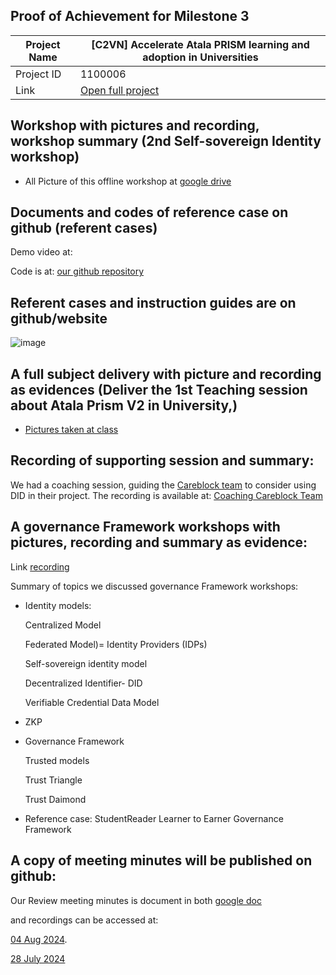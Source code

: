 ##  Proof of Achievement for Milestone 3
|  Project Name |[C2VN] Accelerate Atala PRISM learning and adoption in Universities|
| ------------ | ------------ |
| Project ID  | 1100006 |
|  Link  |  [Open full project](https://projectcatalyst.io/funds/11/cardano-open-ecosystem/c2vn-accelerate-atala-prism-learning-and-adoption-in-universities-8d47f) |


## Workshop with pictures and recording, workshop summary (2nd Self-sovereign Identity workshop)
- All Picture of this offline workshop at [google drive ](https://photos.app.goo.gl/oVYpGo3Znq5dPjQm7)

## Documents and codes of reference case on github (referent cases)
Demo video at:

Code is at: [our github repository](https://github.com/c2vn/atala-prism-setup/tree/main )

## Referent cases and instruction guides are on github/website

![image](https://github.com/user-attachments/assets/0608fa9b-58b2-46ad-b5f6-00693d6e4c71)


## A full subject delivery with picture and recording as evidences (Deliver the 1st Teaching session about Atala Prism V2 in University,)
- [Pictures taken at class](https://drive.google.com/drive/folders/17R96Gvw0Vqh_CC6DQj8-AtcseNUuS7Qh)

## Recording of supporting session and summary:
We had a coaching session, guiding the [Careblock team](https://projectcatalyst.io/funds/11/cardano-use-cases-concept/careblock-empowering-secure-healthcare-transactions-by-cardano) to consider using DID in their project. The recording is available at: [Coaching Careblock Team](https://www.youtube.com/watch?v=GhWtDi4xe0E?t=1913)

## A governance Framework workshops with pictures, recording and summary as evidence:
Link [recording](https://youtu.be/IVoLioyYy-o)

Summary of  topics we discussed governance Framework workshops:
- Identity models:

	Centralized Model

	Federated Model)= Identity Providers (IDPs)

	Self-sovereign identity model

	Decentralized Identifier- DID

	Verifiable Credential Data Model

- ZKP
  
- Governance Framework

  	Trusted models
  
	Trust Triangle

	Trust Daimond

- Reference case: StudentReader Learner to Earner Governance Framework
  
## A copy of meeting minutes will be published on github:
Our Review meeting minutes is document in both [google doc](https://docs.google.com/document/d/1ibhsHIXqg33BnT84qbQeAOA3zECIsFrS4fkks8aml_I/edit?usp=sharing) 

and recordings can be accessed at:

[04 Aug 2024](https://youtu.be/7uroHR7pbso?t=396). 

[28 July 2024](https://youtu.be/X-5ZYZpAaF4?list=PLbQhX3HIoPxq0Rol6v2szteet0fAnpTcM&t=1876)
